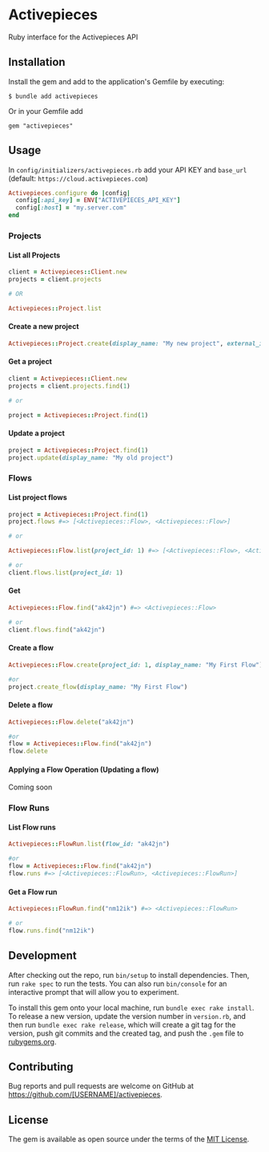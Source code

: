 # Activepieces

Ruby interface for the Activepieces API

## Installation

Install the gem and add to the application's Gemfile by executing:

    $ bundle add activepieces

Or in your Gemfile add

    gem "activepieces"

## Usage

In `config/initializers/activepieces.rb` add your API KEY and `base_url` (default: `https://cloud.activepieces.com`)

```ruby
Activepieces.configure do |config|
  config[:api_key] = ENV["ACTIVEPIECES_API_KEY"]
  config[:host] = "my.server.com"
end
```

### Projects

#### List all Projects

```ruby
client = Activepieces::Client.new
projects = client.projects

# OR

Activepieces::Project.list
```

#### Create a new project

```ruby
Activepieces::Project.create(display_name: "My new project", external_id: "asdf") #=> <Activepieces::Project @display_name: "My New Project">
```

#### Get a project
```ruby
client = Activepieces::Client.new
projects = client.projects.find(1)

# or

project = Activepieces::Project.find(1)
```

#### Update a project

```ruby
project = Activepieces::Project.find(1)
project.update(display_name: "My old project")
```

### Flows

#### List project flows
```ruby
project = Activepieces::Project.find(1)
project.flows #=> [<Activepieces::Flow>, <Activepieces::Flow>]

# or

Activepieces::Flow.list(project_id: 1) #=> [<Activepieces::Flow>, <Activepieces::Flow>]

# or
client.flows.list(project_id: 1)
```

#### Get
```ruby
Activepieces::Flow.find("ak42jn") #=> <Activepieces::Flow>

# or
client.flows.find("ak42jn")
```

#### Create a flow
```ruby
Activepieces::Flow.create(project_id: 1, display_name: "My First Flow")

#or 
project.create_flow(display_name: "My First Flow")
```

#### Delete a flow
```ruby
Activepieces::Flow.delete("ak42jn")

#or 
flow = Activepieces::Flow.find("ak42jn")
flow.delete
```

#### Applying a Flow Operation (Updating a flow)
Coming soon

### Flow Runs

#### List Flow runs
```ruby
Activepieces::FlowRun.list(flow_id: "ak42jn")

#or 
flow = Activepieces::Flow.find("ak42jn")
flow.runs #=> [<Activepieces::FlowRun>, <Activepieces::FlowRun>]
```

#### Get a Flow run
```ruby
Activepieces::FlowRun.find("nm12ik") #=> <Activepieces::FlowRun>

# or 
flow.runs.find("nm12ik")
```

## Development

After checking out the repo, run `bin/setup` to install dependencies. Then, run `rake spec` to run the tests. You can also run `bin/console` for an interactive prompt that will allow you to experiment.

To install this gem onto your local machine, run `bundle exec rake install`. To release a new version, update the version number in `version.rb`, and then run `bundle exec rake release`, which will create a git tag for the version, push git commits and the created tag, and push the `.gem` file to [rubygems.org](https://rubygems.org).

## Contributing

Bug reports and pull requests are welcome on GitHub at https://github.com/[USERNAME]/activepieces.

## License

The gem is available as open source under the terms of the [MIT License](https://opensource.org/licenses/MIT).
